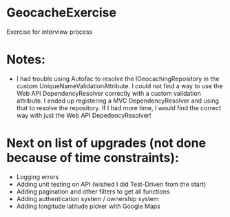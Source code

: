 # GeocacheExercise

Exercise for interview process

Notes:
===

- I had trouble using Autofac to resolve the IGeocachingRepository in the custom UniqueNameValidationAttribute.  I could not find a way to use the Web API DependencyResolver correctly with a custom validation attribute.  I ended up registering a MVC DependencyResolver and using that to resolve the repository.  If I had more time, I would find the correct way with just the Web API DepedencyResolver!

Next on list of upgrades (not done because of time constraints):
===
- Logging errors
- Adding unit testing on API (wished I did Test-Driven from the start)
- Adding pagination and other filters to get all functions
- Adding authentication system / ownership system
- Adding longitude latitude picker with Google Maps
